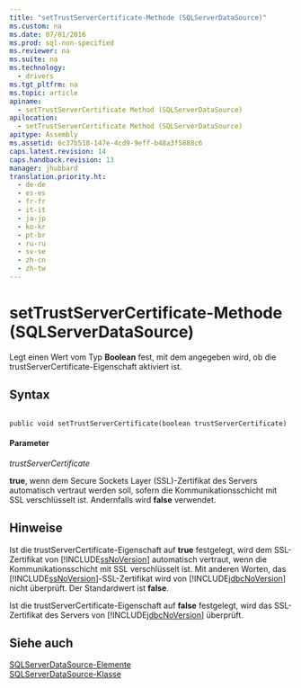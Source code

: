 ```yaml
---
title: "setTrustServerCertificate-Methode (SQLServerDataSource)"
ms.custom: na
ms.date: 07/01/2016
ms.prod: sql-non-specified
ms.reviewer: na
ms.suite: na
ms.technology: 
  - drivers
ms.tgt_pltfrm: na
ms.topic: article
apiname: 
  - setTrustServerCertificate Method (SQLServerDataSource)
apilocation: 
  - setTrustServerCertificate Method (SQLServerDataSource)
apitype: Assembly
ms.assetid: 6c37b518-147e-4cd9-9eff-b48a3f5888c6
caps.latest.revision: 14
caps.handback.revision: 13
manager: jhubbard
translation.priority.ht: 
  - de-de
  - es-es
  - fr-fr
  - it-it
  - ja-jp
  - ko-kr
  - pt-br
  - ru-ru
  - sv-se
  - zh-cn
  - zh-tw
---
```

# setTrustServerCertificate-Methode (SQLServerDataSource)
  Legt einen Wert vom Typ **Boolean** fest, mit dem angegeben wird, ob die trustServerCertificate\-Eigenschaft aktiviert ist.  
  
## Syntax  
  
```  
  
public void setTrustServerCertificate(boolean trustServerCertificate)  
```  
  
#### Parameter  
 *trustServerCertificate*  
  
 **true**, wenn dem Secure Sockets Layer \(SSL\)\-Zertifikat des Servers automatisch vertraut werden soll, sofern die Kommunikationsschicht mit SSL verschlüsselt ist. Andernfalls wird **false** verwendet.  
  
## Hinweise  
 Ist die trustServerCertificate\-Eigenschaft auf **true** festgelegt, wird dem SSL\-Zertifikat von [!INCLUDE[ssNoVersion](../content/includes/ssNoVersion_md.md)] automatisch vertraut, wenn die Kommunikationsschicht mit SSL verschlüsselt ist. Mit anderen Worten, das [!INCLUDE[ssNoVersion](../content/includes/ssNoVersion_md.md)]\-SSL\-Zertifikat wird von [!INCLUDE[jdbcNoVersion](../content/includes/jdbcNoVersion_md.md)] nicht überprüft. Der Standardwert ist **false**.  
  
 Ist die trustServerCertificate\-Eigenschaft auf **false** festgelegt, wird das SSL\-Zertifikat des Servers von [!INCLUDE[jdbcNoVersion](../content/includes/jdbcNoVersion_md.md)] überprüft.  
  
## Siehe auch  
 [SQLServerDataSource-Elemente](../content/SQLServerDataSource-Members.md)   
 [SQLServerDataSource-Klasse](../content/SQLServerDataSource-Class.md)  
  
  